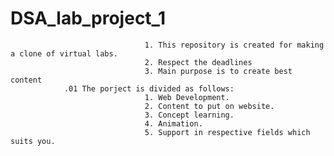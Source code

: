 # DSA_lab_project_1
                                  1. This repository is created for making a clone of virtual labs.
                                  2. Respect the deadlines
                                  3. Main purpose is to create best content
                .01 The porject is divided as follows:
                                  1. Web Development.
                                  2. Content to put on website.
                                  3. Concept learning.
                                  4. Animation.
                                  5. Support in respective fields which suits you.
